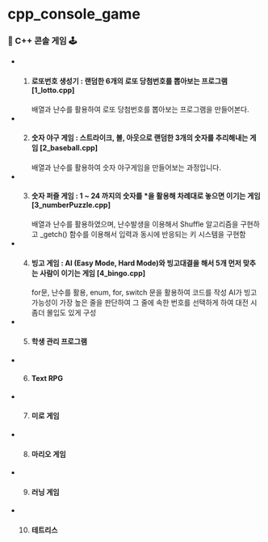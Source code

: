 # cpp_console_game

### 📼 C++ 콘솔 게임 🕹

- 1. #### 로또번호 생성기 : 랜덤한 6개의 로또 당첨번호를 뽑아보는 프로그램 [1_lotto.cpp]
     배열과 난수를 활용하여 로또 당첨번호를 뽑아보는 프로그램을 만들어본다.

- 2. #### 숫자 야구 게임 : 스트라이크, 볼, 아웃으로 랜덤한 3개의 숫자를 추리해내는 게임 [2_baseball.cpp]
     배열과 난수를 활용하여 숫자 야구게임을 만들어보는 과정입니다.

- 3. #### 숫자 퍼즐 게임 : 1 ~ 24 까지의 숫자를 \*을 활용해 차례대로 놓으면 이기는 게임 [3_numberPuzzle.cpp]
     배열과 난수를 활용하였으며, 난수발생을 이용해서 Shuffle 알고리즘을 구현하고
     \_getch() 함수를 이용해서 입력과 동시에 반응되는 키 시스템을 구현함

- 4. #### 빙고 게임 : AI (Easy Mode, Hard Mode)와 빙고대결을 해서 5개 먼저 맞추는 사람이 이기는 게임 [4_bingo.cpp]
     for문, 난수를 활용, enum, for, switch 문을 활용하여 코드를 작성
     AI가 빙고 가능성이 가장 높은 줄을 판단하여 그 줄에 속한 번호를 선택하게 하여 대전 시 좀더 몰입도 있게 구성

- 5. #### 학생 관리 프로그램

- 6. #### Text RPG

- 7. #### 미로 게임

- 8. #### 마리오 게임

- 9. #### 러닝 게임

- 10. #### 테트리스
